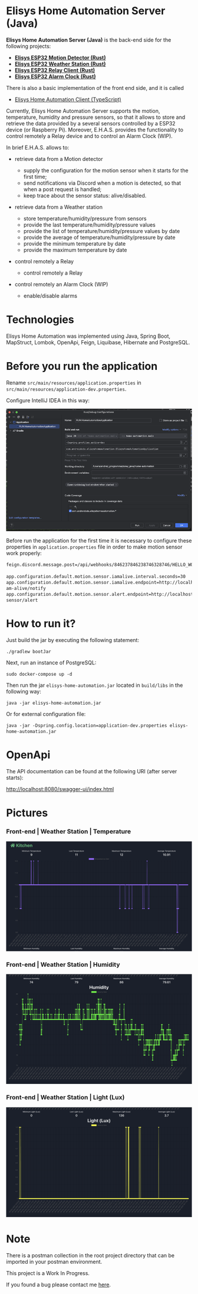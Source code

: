# Elisys Home Automation Server (Java)

**Elisys Home Automation Server (Java)** is the back-end side
for the following projects:

- [**Elisys ESP32 Motion Detector (Rust)**](https://github.com/goto-eof/esp32-motion-detector-and-server-notifier-rust)
- [**Elisys ESP32 Weather Station (Rust)**](https://github.com/goto-eof/elisys-esp32-weather-station-client-rust)
- [**Elisys ESP32 Relay Client (Rust)**](https://github.com/goto-eof/elisys-esp32-relay-client-rust)
- [**Elisys ESP32 Alarm Clock (Rust)**](https://github.com/goto-eof/elisys-esp32-alarm-clock-rust)

There is also a basic implementation of the front end side, and it is called 
- [Elisys Home Automation Client (TypeScript)](https://github.com/goto-eof/elisys-home-automation-client-typescript)

Currently, Elisys Home Automation Server supports the motion, temperature, humidity and pressure sensors, so that it
allows to
store and retrieve the data provided by a several sensors controlled by a ESP32 device (or Raspberry Pi).
Moreover, E.H.A.S. provides the functionality to control remotely a Relay device and to control an Alarm Clock (WIP).

In brief E.H.A.S. allows to:

- retrieve data from a Motion detector
    - supply the configuration for the motion sensor when it starts for the first time;
    - send notifications via Discord when a motion is detected, so that when a post request is handled;
    - keep trace about the sensor status:  alive/disabled.

- retrieve data from a Weather station
    - store temperature/humidity/pressure from sensors
    - provide the last temperature/humidity/pressure values
    - provide the list of temperature/humidity/pressure values by date
    - provide the average of temperature/humidity/pressure by date
    - provide the minimum temperature by date
    - provide the maximum temperature by date

- control remotely a Relay
    - control remotely a Relay

- control remotely an Alarm Clock (WIP)
    - enable/disable alarms

# Technologies

Elisys Home Automation was implemented using Java, Spring Boot, MapStruct, Lombok, OpenApi, Feign, Liquibase, Hibernate
and
PostgreSQL.

# Before you run the application

Rename `src/main/resources/application.properties` in `src/main/resources/application-dev.properties`.

Configure IntelliJ IDEA in this way:

![IDE](images/ide_config.png)

Before run the application for the first time it is necessary to configure these properties in `application.properties`
file in order to make motion sensor work properly:

```
feign.discord.message.post=/api/webhooks/846237846238746328746/HELLO_WORLD

app.configuration.default.motion.sensor.iamalive.interval.seconds=30
app.configuration.default.motion.sensor.iamalive.endpoint=http://localhost:8080/api/v1/i-am-alive/notify
app.configuration.default.motion.sensor.alert.endpoint=http://localhost:8080/api/v1/motion-sensor/alert
```

# How to run it?

Just build the jar by executing the following statement:

```
./gradlew bootJar 
```

Next, run an instance of PostgreSQL:

```
sudo docker-compose up -d
```

Then run the jar `elisys-home-automation.jar` located in `build/libs` in the following way:

```
java -jar elisys-home-automation.jar
```

Or for external configuration file:

```
java -jar -Dspring.config.location=application-dev.properties elisys-home-automation.jar
```

# OpenApi

The API documentation can be found at the following URI (after server starts):

[http://localhost:8080/swagger-ui/index.html](http://localhost:8080/swagger-ui/index.html)

# Pictures
### Front-end | Weather Station | Temperature
![Temperature monitor](images/temperature.png)
### Front-end | Weather Station | Humidity
![Humidity monitor](images/humidity.png)
### Front-end | Weather Station | Light (Lux)
![Light monitor](images/light_lux.png)

# Note

There is a postman collection in the root project directory that can be imported in your postman environment.

This project is a Work In Progress.

If you found a bug please contact me [here](https://andre-i.eu/#contactme).
